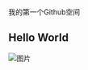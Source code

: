 <html>

<body>
我的第一个Github空间
<h2>Hello World</h2>
<div>
<img src="../image/zhiwu.jpg" alt="图片"/>
</div>
</body>

</html>
